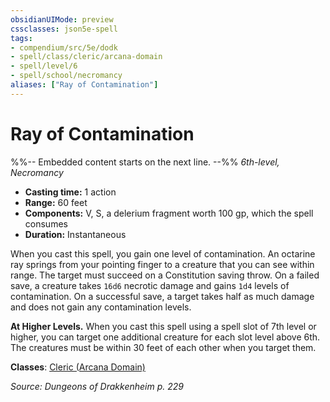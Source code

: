 ```yaml
---
obsidianUIMode: preview
cssclasses: json5e-spell
tags:
- compendium/src/5e/dodk
- spell/class/cleric/arcana-domain
- spell/level/6
- spell/school/necromancy
aliases: ["Ray of Contamination"]
---
```

# Ray of Contamination
%%-- Embedded content starts on the next line. --%%
*6th-level, Necromancy*  

- **Casting time:** 1 action
- **Range:** 60 feet
- **Components:** V, S, a delerium fragment worth 100 gp, which the spell consumes
- **Duration:** Instantaneous

When you cast this spell, you gain one level of contamination. An octarine ray springs from your pointing finger to a creature that you can see within range. The target must succeed on a Constitution saving throw. On a failed save, a creature takes `16d6` necrotic damage and gains `1d4` levels of contamination. On a successful save, a target takes half as much damage and does not gain any contamination levels.

**At Higher Levels.** When you cast this spell using a spell slot of 7th level or higher, you can target one additional creature for each slot level above 6th. The creatures must be within 30 feet of each other when you target them.

**Classes**: [Cleric (Arcana Domain)](/Systems/5e/classes/cleric-arcana-domain-scag.md)

*Source: Dungeons of Drakkenheim p. 229*
